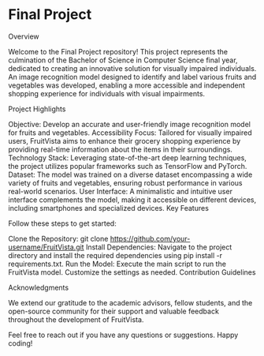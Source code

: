 # Final Project

Overview

Welcome to the Final Project repository! This project represents the culmination of the Bachelor of Science in Computer Science final year, dedicated to creating an innovative solution for visually impaired individuals. An image recognition model designed to identify and label various fruits and vegetables was developed, enabling a more accessible and independent shopping experience for individuals with visual impairments.

Project Highlights

Objective: Develop an accurate and user-friendly image recognition model for fruits and vegetables.
Accessibility Focus: Tailored for visually impaired users, FruitVista aims to enhance their grocery shopping experience by providing real-time information about the items in their surroundings.
Technology Stack: Leveraging state-of-the-art deep learning techniques, the project utilizes popular frameworks such as TensorFlow and PyTorch.
Dataset: The model was trained on a diverse dataset encompassing a wide variety of fruits and vegetables, ensuring robust performance in various real-world scenarios.
User Interface: A minimalistic and intuitive user interface complements the model, making it accessible on different devices, including smartphones and specialized devices.
Key Features

Follow these steps to get started:

Clone the Repository: git clone https://github.com/your-username/FruitVista.git
Install Dependencies: Navigate to the project directory and install the required dependencies using pip install -r requirements.txt.
Run the Model: Execute the main script to run the FruitVista model. Customize the settings as needed.
Contribution Guidelines

Acknowledgments

We extend our gratitude to the academic advisors, fellow students, and the open-source community for their support and valuable feedback throughout the development of FruitVista.

Feel free to reach out if you have any questions or suggestions. Happy coding!


